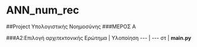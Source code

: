 # ANN_num_rec

##Project Υπολογιστικής Νοημοσύνης
###ΜΕΡΟΣ Α

###A2:Επιλογή αρχιτεκτονικής
Ερώτημα   |   Υλοποίηση
--- | ---
στ | **main.py**
